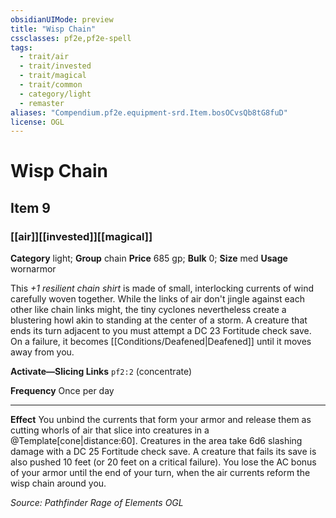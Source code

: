 ```yaml
---
obsidianUIMode: preview
title: "Wisp Chain"
cssclasses: pf2e,pf2e-spell
tags:
  - trait/air
  - trait/invested
  - trait/magical
  - trait/common
  - category/light
  - remaster
aliases: "Compendium.pf2e.equipment-srd.Item.bosOCvsQb8tG8fuD"
license: OGL
---
```

# Wisp Chain
## Item 9
### [[air]][[invested]][[magical]]

**Category** light; **Group** chain
**Price** 685 gp; 
**Bulk** 0; **Size** med
**Usage** wornarmor

This _+1 resilient chain shirt_ is made of small, interlocking currents of wind carefully woven together. While the links of air don't jingle against each other like chain links might, the tiny cyclones nevertheless create a blustering howl akin to standing at the center of a storm. A creature that ends its turn adjacent to you must attempt a DC 23 Fortitude check save. On a failure, it becomes [[Conditions/Deafened|Deafened]] until it moves away from you.

**Activate—Slicing Links** `pf2:2` (concentrate)

**Frequency** Once per day

* * *

**Effect** You unbind the currents that form your armor and release them as cutting whorls of air that slice into creatures in a @Template\[cone|distance:60\]. Creatures in the area take 6d6 slashing damage with a DC 25 Fortitude check save. A creature that fails its save is also pushed 10 feet (or 20 feet on a critical failure). You lose the AC bonus of your armor until the end of your turn, when the air currents reform the wisp chain around you.

*Source: Pathfinder Rage of Elements*
*OGL*